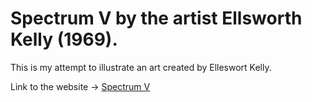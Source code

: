 # Spectrum V by the artist Ellsworth Kelly (1969).

This is my attempt to illustrate an art created by Elleswort Kelly.

Link to the website -> [Spectrum V](https://justhasanuknow.github.io/spectrum_v/)
